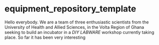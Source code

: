 # equipment_repository_template

Hello everybody. We are a team of three enthusiastic scientists from the University of Health and Allied Sciences, in the Volta Region of Ghana seeking to build an incubator in a *DIY LABWARE* workshop currently taking place. 
So far it has been very interesting
